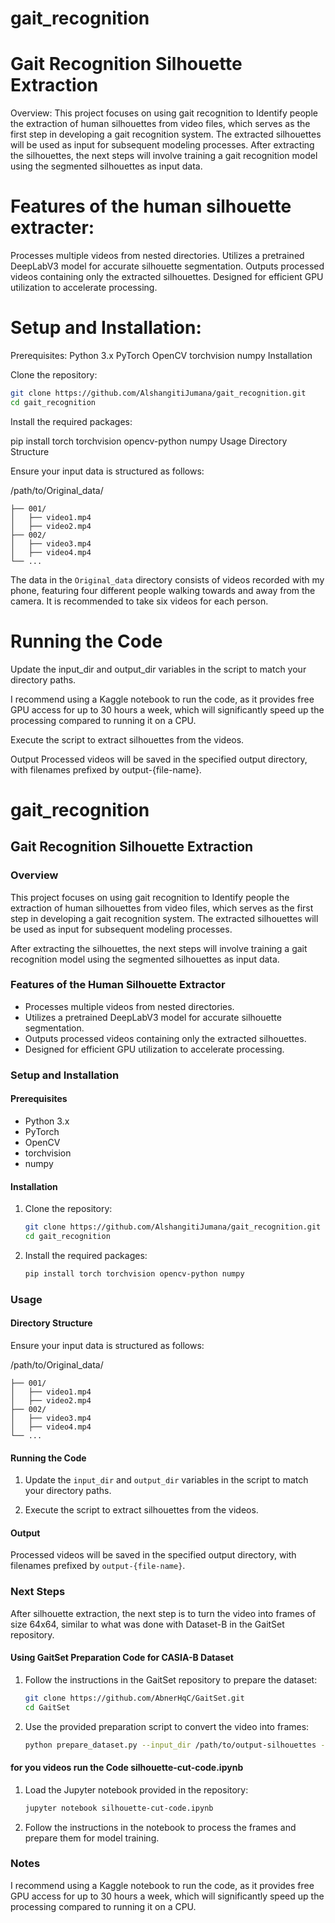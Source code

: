 # gait_recognition
# Gait Recognition Silhouette Extraction
Overview:
This project focuses on using gait recognition to Identify people the extraction of human silhouettes from video files, which serves as the first step in developing a gait recognition system. The extracted silhouettes will be used as input for subsequent modeling processes.
After extracting the silhouettes, the next steps will involve training a gait recognition model using the segmented silhouettes as input data.

# Features of the human silhouette extracter:

Processes multiple videos from nested directories.
Utilizes a pretrained DeepLabV3 model for accurate silhouette segmentation.
Outputs processed videos containing only the extracted silhouettes.
Designed for efficient GPU utilization to accelerate processing.

# Setup and Installation:
Prerequisites:
Python 3.x
PyTorch
OpenCV
torchvision
numpy
Installation

Clone the repository:
```sh
git clone https://github.com/AlshangitiJumana/gait_recognition.git
cd gait_recognition
```
Install the required packages:

pip install torch torchvision opencv-python numpy
Usage
Directory Structure

Ensure your input data is structured as follows:

/path/to/Original_data/

    ├── 001/
    │   ├── video1.mp4
    │   ├── video2.mp4
    ├── 002/
    │   ├── video3.mp4
    │   ├── video4.mp4
    └── ...
The data in the `Original_data` directory consists of videos recorded with my phone, featuring four different people walking towards and away from the camera.
It is recommended to take six videos for each person.
# Running the Code

Update the input_dir and output_dir variables in the script to match your directory paths. 

I recommend using a Kaggle notebook to run the code, as it provides free GPU access for up to 30 hours a week, which will significantly speed up the processing compared to running it on a CPU.

Execute the script to extract silhouettes from the videos.

Output
Processed videos will be saved in the specified output directory, with filenames prefixed by output-{file-name}.

# gait_recognition

## Gait Recognition Silhouette Extraction

### Overview
This project focuses on using gait recognition to Identify people the extraction of human silhouettes from video files, which serves as the first step in developing a gait recognition system. The extracted silhouettes will be used as input for subsequent modeling processes.

After extracting the silhouettes, the next steps will involve training a gait recognition model using the segmented silhouettes as input data.

### Features of the Human Silhouette Extractor
- Processes multiple videos from nested directories.
- Utilizes a pretrained DeepLabV3 model for accurate silhouette segmentation.
- Outputs processed videos containing only the extracted silhouettes.
- Designed for efficient GPU utilization to accelerate processing.

### Setup and Installation
#### Prerequisites
- Python 3.x
- PyTorch
- OpenCV
- torchvision
- numpy

#### Installation
1. Clone the repository:
    ```sh
    git clone https://github.com/AlshangitiJumana/gait_recognition.git
    cd gait_recognition
    ```

2. Install the required packages:
    ```sh
    pip install torch torchvision opencv-python numpy
    ```

### Usage
#### Directory Structure
Ensure your input data is structured as follows:

/path/to/Original_data/

    ├── 001/
    │   ├── video1.mp4
    │   ├── video2.mp4
    ├── 002/
    │   ├── video3.mp4
    │   ├── video4.mp4
    └── ...


#### Running the Code
1. Update the `input_dir` and `output_dir` variables in the script to match your directory paths.

2. Execute the script to extract silhouettes from the videos.

#### Output
Processed videos will be saved in the specified output directory, with filenames prefixed by `output-{file-name}`.

### Next Steps
After silhouette extraction, the next step is to turn the video into frames of size 64x64,
similar to what was done with Dataset-B in the GaitSet repository.

#### Using GaitSet Preparation Code for CASIA-B Dataset

1. Follow the instructions in the GaitSet repository to prepare the dataset:
    ```sh
    git clone https://github.com/AbnerHqC/GaitSet.git
    cd GaitSet
    ```

2. Use the provided preparation script to convert the video into frames:
    ```sh
    python prepare_dataset.py --input_dir /path/to/output-silhouettes --output_dir /path/to/frames --frame_size 64
    ```

#### for you videos run the Code silhouette-cut-code.ipynb
1. Load the Jupyter notebook provided in the repository:
    ```sh
    jupyter notebook silhouette-cut-code.ipynb
    ```

2. Follow the instructions in the notebook to process the frames and prepare them for model training.

### Notes
I recommend using a Kaggle notebook to run the code, as it provides free GPU access for up to 30 hours a week, which will significantly speed up the processing compared to running it on a CPU.

